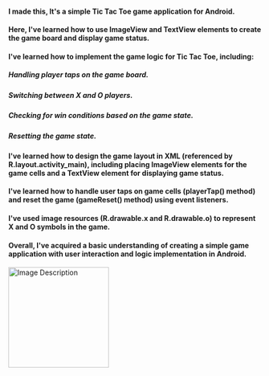 #### I made this, It's a simple Tic Tac Toe game application for Android.
#### Here, I've learned how to use ImageView and TextView elements to create the game board and display game status.
#### I've learned how to implement the game logic for Tic Tac Toe, including:
##### Handling player taps on the game board.
##### Switching between X and O players.
##### Checking for win conditions based on the game state.
##### Resetting the game state.
#### I've learned how to design the game layout in XML (referenced by R.layout.activity_main), including placing ImageView elements for the game cells and a TextView element for displaying game status.
#### I've learned how to handle user taps on game cells (playerTap() method) and reset the game (gameReset() method) using event listeners.
#### I've used image resources (R.drawable.x and R.drawable.o) to represent X and O symbols in the game.
#### Overall, I've  acquired a basic understanding of creating a simple game application with user interaction and logic implementation in Android.

<img src="https://github.com/abaniket7/Tic-Tac-Toe/assets/131402530/e296a2d7-85b5-4c1f-a46f-6a0a24aa948e" alt="Image Description" style="width: 200px; height: auto;">
